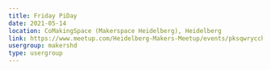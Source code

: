 ```yaml
---
title: Friday PiDay
date: 2021-05-14
location: CoMakingSpace (Makerspace Heidelberg), Heidelberg
link: https://www.meetup.com/Heidelberg-Makers-Meetup/events/pksqwrycchbsb/
usergroup: makershd
type: usergroup
---
```

